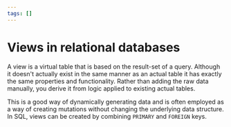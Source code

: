 ```yaml
---
tags: []
---
```


# Views in relational databases

A view is a virtual table that is based on the result-set of a query. Although
it doesn't actually exist in the same manner as an actual table it has exactly
the same properties and functionality. Rather than adding the raw data manually,
you derive it from logic applied to existing actual tables.

This is a good way of dynamically generating data and is often employed as a way
of creating mutations without changing the underlying data structure. In SQL,
views can be created by combining `PRIMARY` and `FOREIGN` keys.
